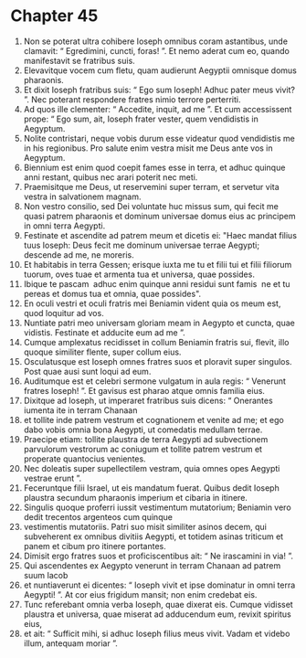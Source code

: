 # Chapter 45
1. Non se poterat ultra cohibere Ioseph omnibus coram astantibus, unde clamavit: “ Egredimini, cuncti, foras! ”. Et nemo aderat cum eo, quando manifestavit se fratribus suis.
2. Elevavitque vocem cum fletu, quam audierunt Aegyptii omnisque domus pharaonis.
3. Et dixit Ioseph fratribus suis: “ Ego sum Ioseph! Adhuc pater meus vivit? ”. Nec poterant respondere fratres nimio terrore perterriti.
4. Ad quos ille clementer: “ Accedite, inquit, ad me ”. Et cum accessissent prope: “ Ego sum, ait, Ioseph frater vester, quem vendidistis in Aegyptum.
5. Nolite contristari, neque vobis durum esse videatur quod vendidistis me in his regionibus. Pro salute enim vestra misit me Deus ante vos in Aegyptum.
6. Biennium est enim quod coepit fames esse in terra, et adhuc quinque anni restant, quibus nec arari poterit nec meti.
7. Praemisitque me Deus, ut reservemini super terram, et servetur vita vestra in salvationem magnam.
8. Non vestro consilio, sed Dei voluntate huc missus sum, qui fecit me quasi patrem pharaonis et dominum universae domus eius ac principem in omni terra Aegypti.
9. Festinate et ascendite ad patrem meum et dicetis ei: "Haec mandat filius tuus Ioseph: Deus fecit me dominum universae terrae Aegypti; descende ad me, ne moreris.
10. Et habitabis in terra Gessen; erisque iuxta me tu et filii tui et filii filiorum tuorum, oves tuae et armenta tua et universa, quae possides.
11. Ibique te pascam ­ adhuc enim quinque anni residui sunt famis ­ ne et tu pereas et domus tua et omnia, quae possides".
12. En oculi vestri et oculi fratris mei Beniamin vident quia os meum est, quod loquitur ad vos.
13. Nuntiate patri meo universam gloriam meam in Aegypto et cuncta, quae vidistis. Festinate et adducite eum ad me ”.
14. Cumque amplexatus recidisset in collum Beniamin fratris sui, flevit, illo quoque similiter flente, super collum eius.
15. Osculatusque est Ioseph omnes fratres suos et ploravit super singulos. Post quae ausi sunt loqui ad eum.
16. Auditumque est et celebri sermone vulgatum in aula regis: “ Venerunt fratres Ioseph! ”. Et gavisus est pharao atque omnis familia eius.
17. Dixitque ad Ioseph, ut imperaret fratribus suis dicens: “ Onerantes iumenta ite in terram Chanaan
18. et tollite inde patrem vestrum et cognationem et venite ad me; et ego dabo vobis omnia bona Aegypti, ut comedatis medullam terrae.
19. Praecipe etiam: tollite plaustra de terra Aegypti ad subvectionem parvulorum vestrorum ac coniugum et tollite patrem vestrum et properate quantocius venientes.
20. Nec doleatis super supellectilem vestram, quia omnes opes Aegypti vestrae erunt ”.
21. Feceruntque filii Israel, ut eis mandatum fuerat. Quibus dedit Ioseph plaustra secundum pharaonis imperium et cibaria in itinere.
22. Singulis quoque proferri iussit vestimentum mutatorium; Beniamin vero dedit trecentos argenteos cum quinque
23. vestimentis mutatoriis. Patri suo misit similiter asinos decem, qui subveherent ex omnibus divitiis Aegypti, et totidem asinas triticum et panem et cibum pro itinere portantes.
24. Dimisit ergo fratres suos et proficiscentibus ait: “ Ne irascamini in via! ”.
25. Qui ascendentes ex Aegypto venerunt in terram Chanaan ad patrem suum Iacob
26. et nuntiaverunt ei dicentes: “ Ioseph vivit et ipse dominatur in omni terra Aegypti! ”. At cor eius frigidum mansit; non enim credebat eis.
27. Tunc referebant omnia verba Ioseph, quae dixerat eis. Cumque vidisset plaustra et universa, quae miserat ad adducendum eum, revixit spiritus eius,
28. et ait: “ Sufficit mihi, si adhuc Ioseph filius meus vivit. Vadam et videbo illum, antequam moriar ”.